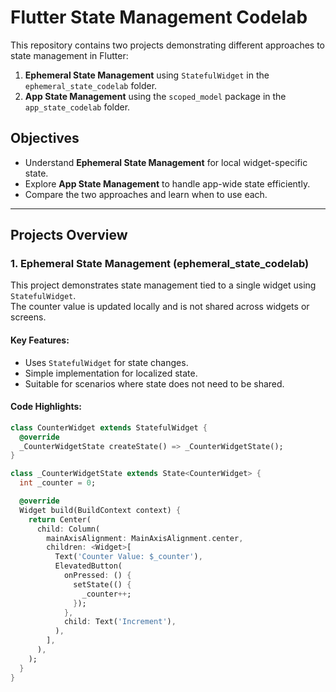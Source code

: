 # Flutter State Management Codelab

This repository contains two projects demonstrating different approaches to state management in Flutter:

1. **Ephemeral State Management** using `StatefulWidget` in the `ephemeral_state_codelab` folder.
2. **App State Management** using the `scoped_model` package in the `app_state_codelab` folder.

## Objectives

- Understand **Ephemeral State Management** for local widget-specific state.
- Explore **App State Management** to handle app-wide state efficiently.
- Compare the two approaches and learn when to use each.

---

## Projects Overview

### 1. **Ephemeral State Management (ephemeral_state_codelab)**

This project demonstrates state management tied to a single widget using `StatefulWidget`.  
The counter value is updated locally and is not shared across widgets or screens.

#### Key Features:
- Uses `StatefulWidget` for state changes.
- Simple implementation for localized state.
- Suitable for scenarios where state does not need to be shared.

#### Code Highlights:
```dart
class CounterWidget extends StatefulWidget {
  @override
  _CounterWidgetState createState() => _CounterWidgetState();
}

class _CounterWidgetState extends State<CounterWidget> {
  int _counter = 0;

  @override
  Widget build(BuildContext context) {
    return Center(
      child: Column(
        mainAxisAlignment: MainAxisAlignment.center,
        children: <Widget>[
          Text('Counter Value: $_counter'),
          ElevatedButton(
            onPressed: () {
              setState(() {
                _counter++;
              });
            },
            child: Text('Increment'),
          ),
        ],
      ),
    );
  }
}
